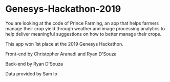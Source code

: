# Genesys-Hackathon-2019

You are looking at the code of Prince Farming, an app that helps farmers manage their crop yield through weather and image processing analytics to help deliver meaningful suggestions on how to better manage their crops.

This app won 1st place at the 2019 Genesys Hackathon.

Front-end by Christopher Aranadi and Ryan D'Souza

Back-end by Ryan D'Souza

Data provided by Sam Ip
